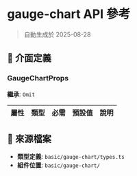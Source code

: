 # gauge-chart API 參考

> 自動生成於 2025-08-28

## 🔧 介面定義

### GaugeChartProps

**繼承**: `Omit`

| 屬性 | 類型 | 必需 | 預設值 | 說明 |
|------|------|------|--------|------|

## 📁 來源檔案

- **類型定義**: `basic/gauge-chart/types.ts`
- **組件位置**: `basic/gauge-chart/`

